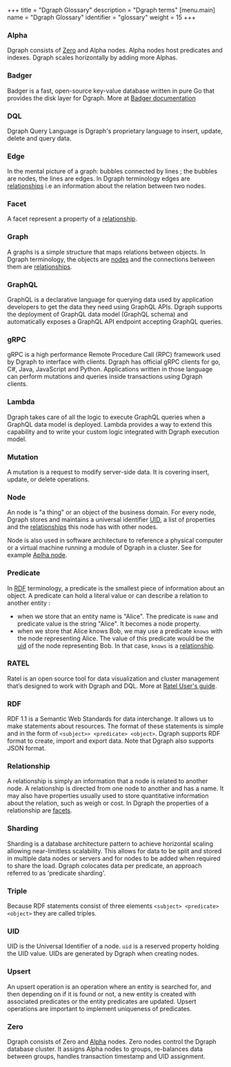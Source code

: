 +++
title = "Dgraph Glossary"
description = "Dgraph terms"
[menu.main]
    name = "Dgraph Glossary"
    identifier = "glossary"
    weight = 15
+++

<div class="glossary">

### Alpha ###
Dgraph consists of [Zero](#zero) and Alpha nodes. Alpha nodes host predicates and indexes. Dgraph scales horizontally by adding more Alphas.

### Badger ###
Badger is a fast, open-source key-value database written in pure Go that provides the disk layer for Dgraph.
More at [Badger documentation](https://dgraph.io/docs/badger)

### DQL ###
Dgraph Query Language is Dgraph's proprietary language to insert, update, delete and query data.

### Edge ###
In the mental picture of a graph: bubbles connected by lines ; the bubbles are nodes, the lines are edges.
In Dgraph terminology edges are [relationships](#relationship) i.e an information about the relation between two nodes.

### Facet ###
A facet represent a property of a [relationship](#relationship).

### Graph ###
A graphs is a simple structure that maps relations between objects. In Dgraph terminology, the objects are [nodes](#node) and the connections between them are [relationships](#relationship).

### GraphQL ###
GraphQL is a declarative language for querying data used by application developers to get the data they need using GraphQL APIs. Dgraph supports the deployment of GraphQL data model (GraphQL schema) and automatically exposes a GraphQL API endpoint accepting GraphQL queries.

### gRPC ###
gRPC is a high performance Remote Procedure Call (RPC) framework used by Dgraph to interface with clients. Dgraph has official gRPC clients for go, C#, Java, JavaScript and Python. Applications written in those language can perform mutations and queries inside transactions using Dgraph clients.

### Lambda ###
Dgraph takes care of all the logic to execute GraphQL queries when a GraphQL data model is deployed. Lambda provides a way to extend this capability and to write your custom logic integrated with Dgraph execution model.

### Mutation ###
A mutation is a request to modify server-side data. It is covering insert, update, or delete operations.

### Node ###
An node is "a thing" or an object of the business domain. For every node, Dgraph stores and maintains a universal identifier [UID](#uid), a list of properties and the [relationships](#relationship) this node has with other nodes.

Node is also used in software architecture to reference a physical computer or a virtual machine running a module of Dgraph in a cluster. See for example [Aplha node](#alpha).

### Predicate ###
In [RDF](#RDF) terminology, a predicate is the smallest piece of information about an object. A predicate can hold a literal value or can describe a relation to another entity :
- when we store that an entity name is "Alice". The predicate is ``name`` and predicate value is the string "Alice". It becomes a node property.
- when we store that Alice knows Bob, we may use a predicate ``knows`` with the node representing Alice. The value of this predicate would be the [uid](#uid) of the node representing Bob. In that case, ``knows`` is a [relationship](#relationship).


### RATEL ###
Ratel is an open source tool for data visualization and cluster management that’s designed to work with Dgraph and DQL. More at [Ratel User's guide](https://dgraph.io/docs/ratel/overview/).

### RDF ###
RDF 1.1 is a Semantic Web Standards for data interchange. It allows us to make statements about resources. The format of these statements is simple and in the form of `<subject>> <predicate> <object>`.
Dgraph supports RDF format to create, import and export data. Note that Dgraph also supports JSON format.


### Relationship ###
A relationship is simply an information that a node is related to another node. A relationship is directed from one node to another and has a name. It may also have properties usually used to store quantitative information about the relation, such as weigh or cost. In Dgraph the properties of a relationship are [facets](#facets).

### Sharding ###
Sharding is a database architecture pattern to achieve horizontal scaling allowing near-limitless scalability. This allows for data to be split and stored in multiple data nodes or servers and for nodes to be added when required to share the load. Dgraph colocates data per predicate, an approach referred to as 'predicate sharding'.

### Triple ###
Because RDF statements consist of three elements `<subject> <predicate> <object>` they are called triples.

### UID ###
UID is the Universal Identifier of a node. `uid` is a reserved property holding the UID value. UIDs are generated by Dgraph when creating nodes.


### Upsert ###
An upsert operation is an operation where an entity is searched for, and then
depending on if it is found or not, a new entity is created with associated predicates or the entity predicates are updated. Upsert operations are important to implement uniqueness of predicates.

### Zero ###
Dgraph consists of Zero and [Alpha](#alpha) nodes. Zero nodes control the Dgraph database cluster. It assigns Alpha nodes to groups, re-balances data between groups, handles transaction timestamp and UID assignment.
</div>

